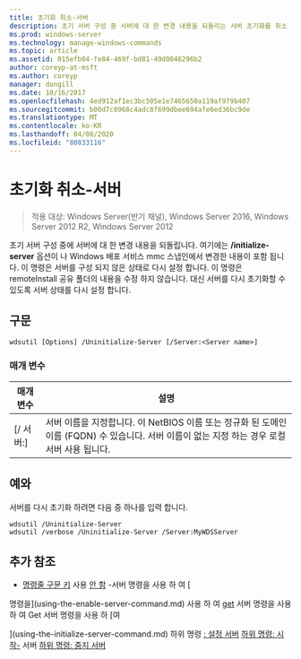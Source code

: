 ```yaml
---
title: 초기화 취소-서버
description: 초기 서버 구성 중 서버에 대 한 변경 내용을 되돌리는 서버 초기화를 취소 하는 Windows 명령 항목입니다.
ms.prod: windows-server
ms.technology: manage-windows-commands
ms.topic: article
ms.assetid: 015efb04-fe84-469f-bd81-49d0046296b2
author: coreyp-at-msft
ms.author: coreyp
manager: dongill
ms.date: 10/16/2017
ms.openlocfilehash: 4ed912af1ec3bc505e1e7465650a119af979b407
ms.sourcegitcommit: b00d7c8968c4adc8f699dbee694afe6ed36bc9de
ms.translationtype: MT
ms.contentlocale: ko-KR
ms.lasthandoff: 04/08/2020
ms.locfileid: "80833116"
---
```

# <a name="uninitialize-server"></a>초기화 취소-서버

>적용 대상: Windows Server(반기 채널), Windows Server 2016, Windows Server 2012 R2, Windows Server 2012

초기 서버 구성 중에 서버에 대 한 변경 내용을 되돌립니다. 여기에는 **/initialize-server** 옵션이 나 Windows 배포 서비스 mmc 스냅인에서 변경한 내용이 포함 됩니다. 이 명령은 서버를 구성 되지 않은 상태로 다시 설정 합니다. 이 명령은 remoteInstall 공유 폴더의 내용을 수정 하지 않습니다. 대신 서버를 다시 초기화할 수 있도록 서버 상태를 다시 설정 합니다.

## <a name="syntax"></a>구문
```
wdsutil [Options] /Uninitialize-Server [/Server:<Server name>]
```
### <a name="parameters"></a>매개 변수
|매개 변수|설명|
|-------|--------|
|[/ 서버:<Server name>]|서버 이름을 지정합니다. 이 NetBIOS 이름 또는 정규화 된 도메인 이름 (FQDN) 수 있습니다. 서버 이름이 없는 지정 하는 경우 로컬 서버 사용 됩니다.|
## <a name="examples"></a><a name=BKMK_examples></a>예와
서버를 다시 초기화 하려면 다음 중 하나를 입력 합니다.
```
wdsutil /Uninitialize-Server
wdsutil /verbose /Uninitialize-Server /Server:MyWDSServer
```
## <a name="additional-references"></a>추가 참조
- [명령줄 구문 키](command-line-syntax-key.md) 사용 [안 함](using-the-disable-server-command.md) -서버 명령을 사용 하 여
[

명령을](using-the-enable-server-command.md) 사용 하 여 [get](using-the-get-server-command.md) 서버 명령을 사용 하 여 Get 서버 명령을 사용 하 [여

](using-the-initialize-server-command.md) 하위 명령 [: 설정 서버](subcommand-set-server.md)
[하위 명령: 시작-](subcommand-start-server.md) 서버
[하위 명령: 중지 서버](subcommand-stop-server.md)
